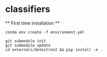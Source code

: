 # classifiers

** First time installation **
```
conda env create -f environment.yml

git submodule init
git submodule update
cd externals/detectron2 && pip install -e .
```


